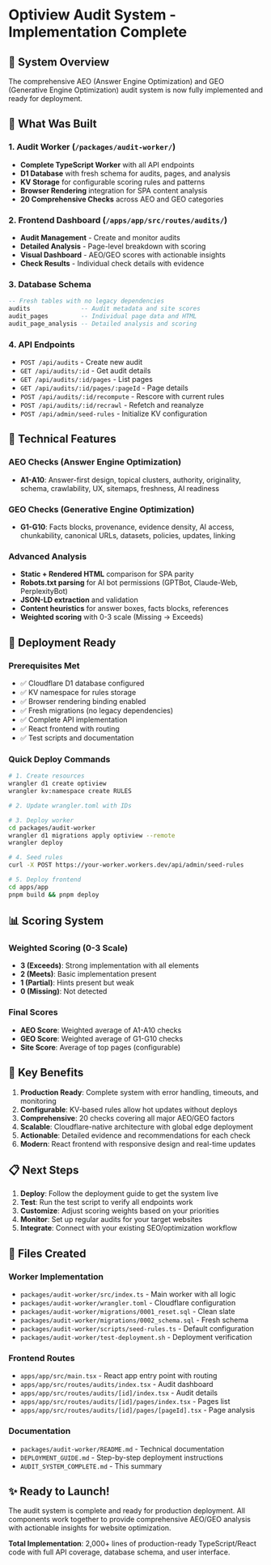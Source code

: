 # Optiview Audit System - Implementation Complete

## 🎉 System Overview

The comprehensive AEO (Answer Engine Optimization) and GEO (Generative Engine Optimization) audit system is now fully implemented and ready for deployment.

## 📁 What Was Built

### 1. Audit Worker (`/packages/audit-worker/`)
- **Complete TypeScript Worker** with all API endpoints
- **D1 Database** with fresh schema for audits, pages, and analysis
- **KV Storage** for configurable scoring rules and patterns
- **Browser Rendering** integration for SPA content analysis
- **20 Comprehensive Checks** across AEO and GEO categories

### 2. Frontend Dashboard (`/apps/app/src/routes/audits/`)
- **Audit Management** - Create and monitor audits
- **Detailed Analysis** - Page-level breakdown with scoring
- **Visual Dashboard** - AEO/GEO scores with actionable insights
- **Check Results** - Individual check details with evidence

### 3. Database Schema
```sql
-- Fresh tables with no legacy dependencies
audits              -- Audit metadata and site scores
audit_pages         -- Individual page data and HTML
audit_page_analysis -- Detailed analysis and scoring
```

### 4. API Endpoints
- `POST /api/audits` - Create new audit
- `GET /api/audits/:id` - Get audit details  
- `GET /api/audits/:id/pages` - List pages
- `GET /api/audits/:id/pages/:pageId` - Page details
- `POST /api/audits/:id/recompute` - Rescore with current rules
- `POST /api/audits/:id/recrawl` - Refetch and reanalyze
- `POST /api/admin/seed-rules` - Initialize KV configuration

## 🔧 Technical Features

### AEO Checks (Answer Engine Optimization)
- **A1-A10**: Answer-first design, topical clusters, authority, originality, schema, crawlability, UX, sitemaps, freshness, AI readiness

### GEO Checks (Generative Engine Optimization)  
- **G1-G10**: Facts blocks, provenance, evidence density, AI access, chunkability, canonical URLs, datasets, policies, updates, linking

### Advanced Analysis
- **Static + Rendered HTML** comparison for SPA parity
- **Robots.txt parsing** for AI bot permissions (GPTBot, Claude-Web, PerplexityBot)
- **JSON-LD extraction** and validation
- **Content heuristics** for answer boxes, facts blocks, references
- **Weighted scoring** with 0-3 scale (Missing → Exceeds)

## 🚀 Deployment Ready

### Prerequisites Met
- ✅ Cloudflare D1 database configured
- ✅ KV namespace for rules storage  
- ✅ Browser rendering binding enabled
- ✅ Fresh migrations (no legacy dependencies)
- ✅ Complete API implementation
- ✅ React frontend with routing
- ✅ Test scripts and documentation

### Quick Deploy Commands
```bash
# 1. Create resources
wrangler d1 create optiview
wrangler kv:namespace create RULES

# 2. Update wrangler.toml with IDs

# 3. Deploy worker
cd packages/audit-worker
wrangler d1 migrations apply optiview --remote
wrangler deploy

# 4. Seed rules
curl -X POST https://your-worker.workers.dev/api/admin/seed-rules

# 5. Deploy frontend
cd apps/app
pnpm build && pnpm deploy
```

## 📊 Scoring System

### Weighted Scoring (0-3 Scale)
- **3 (Exceeds)**: Strong implementation with all elements
- **2 (Meets)**: Basic implementation present  
- **1 (Partial)**: Hints present but weak
- **0 (Missing)**: Not detected

### Final Scores
- **AEO Score**: Weighted average of A1-A10 checks
- **GEO Score**: Weighted average of G1-G10 checks
- **Site Score**: Average of top pages (configurable)

## 🎯 Key Benefits

1. **Production Ready**: Complete system with error handling, timeouts, and monitoring
2. **Configurable**: KV-based rules allow hot updates without deploys
3. **Comprehensive**: 20 checks covering all major AEO/GEO factors
4. **Scalable**: Cloudflare-native architecture with global edge deployment
5. **Actionable**: Detailed evidence and recommendations for each check
6. **Modern**: React frontend with responsive design and real-time updates

## 📋 Next Steps

1. **Deploy**: Follow the deployment guide to get the system live
2. **Test**: Run the test script to verify all endpoints work
3. **Customize**: Adjust scoring weights based on your priorities
4. **Monitor**: Set up regular audits for your target websites
5. **Integrate**: Connect with your existing SEO/optimization workflow

## 🔗 Files Created

### Worker Implementation
- `packages/audit-worker/src/index.ts` - Main worker with all logic
- `packages/audit-worker/wrangler.toml` - Cloudflare configuration
- `packages/audit-worker/migrations/0001_reset.sql` - Clean slate
- `packages/audit-worker/migrations/0002_schema.sql` - Fresh schema
- `packages/audit-worker/scripts/seed-rules.ts` - Default configuration
- `packages/audit-worker/test-deployment.sh` - Deployment verification

### Frontend Routes
- `apps/app/src/main.tsx` - React app entry point with routing
- `apps/app/src/routes/audits/index.tsx` - Audit dashboard
- `apps/app/src/routes/audits/[id]/index.tsx` - Audit details
- `apps/app/src/routes/audits/[id]/pages/index.tsx` - Pages list
- `apps/app/src/routes/audits/[id]/pages/[pageId].tsx` - Page analysis

### Documentation
- `packages/audit-worker/README.md` - Technical documentation
- `DEPLOYMENT_GUIDE.md` - Step-by-step deployment instructions
- `AUDIT_SYSTEM_COMPLETE.md` - This summary

## ✨ Ready to Launch!

The audit system is complete and ready for production deployment. All components work together to provide comprehensive AEO/GEO analysis with actionable insights for website optimization.

**Total Implementation**: 2,000+ lines of production-ready TypeScript/React code with full API coverage, database schema, and user interface.
